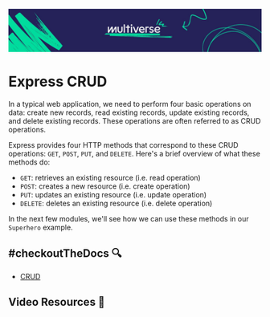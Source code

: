 ![MV Logo](/logo.jpg)

# Express CRUD
In a typical web application, we need to perform four basic operations on data: create new records, read existing records, update existing records, and delete existing records. These operations are often referred to as CRUD operations.

Express provides four HTTP methods that correspond to these CRUD operations: `GET`, `POST`, `PUT`, and `DELETE`. Here's a brief overview of what these methods do:

- `GET`: retrieves an existing resource (i.e. read operation)
- `POST`: creates a new resource (i.e. create operation)
- `PUT`: updates an existing resource (i.e. update operation)
- `DELETE`: deletes an existing resource (i.e. delete operation)

In the next few modules, we'll see how we can use these methods in our `Superhero` example.

## #checkoutTheDocs 🔍
- [CRUD](https://en.wikipedia.org/wiki/Create,_read,_update_and_delete)

## Video Resources 🎥
